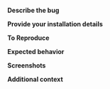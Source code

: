 <!-- BEFORE POSTING AN ISSUE PLEASE MAKE SURE TO READ: https://docs.fast.ai/support.html -->

<!-- We try our best to fix your bugs but we are not magicians. If you don't follow the steps below, we won't be able to do anything and will likely close your issue. -->

<!-- **Please note**:
- Installation issues should be reported here:

fastai-1.0.x: http://forums.fast.ai/t/fastai-v1-install-issues-thread/24111
fastai-0.7.x: http://forums.fast.ai/t/fastai-v0-install-issues-thread/24652

- fastai github Issues are only for bugs in the library. If you want to suggest a new feature please use https://forums.fast.ai/t/fastai-v1-adding-features/23041. If you're unsure whether your bug comes from your code or the library, please use the forums to discuss your code first, then file an issue if needed.
-->

**Describe the bug**
<!-- A clear and concise description of what the bug is. -->

**Provide your installation details**
<!-- We need to have some background to know how to fix your bug. -->
<!-- Copy-n-paste the output of `show_install`, by either running this cell in jupyter notebook:
```
from fastai.utils.show_install import *
show_install()
```
or via your shell:
```
python -m fastai.utils.show_install
```
Double-check you have the last version (compare your fastai version with the laste number you can see in https://github.com/fastai/fastai/blob/master/CHANGES.md (without dev0 which is the current master). If you know how to perform a developer install, also check your bug pesists on master.
-->

**To Reproduce**
<!-- Steps to reproduce the behavior. Please give us a reproducible example so we can fix your bug.-->
<!-- A gist to reproduce it is even better!-->
<!-- If possible please add a new test for https://github.com/fastai/fastai/tree/master/tests/ that helps us reproduce the problem and will help with future regression testing. See https://docs.fast.ai/dev/test.html for details on how to run/write tests. -->

**Expected behavior**
<!-- A clear and concise description of what you expected to happen. -->

**Screenshots**
<!-- If applicable, add screenshots to help demonstrate your problem. -->

**Additional context**
<!-- Add any other context about the problem here. -->
